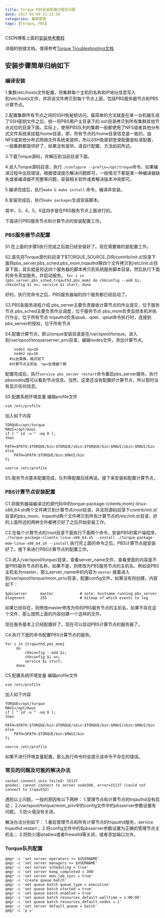 ```yaml
---
title: Torque PBS安装配置过程及问题
date: 2017-05-09 21:22:59
categories: 集群管理
tags: [Torque, PBS]
---
```


CSDN博客上面的[安装参考教程](http://blog.csdn.net/dream_angel_z/article/details/44225669/)

详细的拍错文档，值得参考[Torque Troubleshooting文档](http://www.silas.net.br/doc.notes/hpc/torque.html)

## 安装步骤简单归纳如下

### 编译安装
1.集群/etc/hosts文件配置，将集群每个主机的名称和IP地址信息写入到/etc/hosts文件，并将该文件拷贝到每个节点上面，包括PBS服务器节点和PBS计算节点。
<!--more-->

2.配置集群所有节点之间的SSH免秘钥访问，最简单的方法就是在某一台机器生成了SSH密钥文件之后，统一将PBS用户主目录下的.ssh目录拷贝到所有集群其他节点对应的目录下面。实际上，使用PBS队列的集群一般都使用了NFS或者其他分布式文件系统来挂载/home目录，即，所有节点的/home目录信息是一致的，由NFS或其他分布式网络文件系统来提供，所以SSH免密钥登录配置是标准配置，一般集群都提供好了，如果没有提供，请自行配置，方法如前所述。

3.下载Torque源码，并解压到当前目录下面。

4.进入Torque源码目录，执行`./configure --prefix=/opt/troque`命令，如果编译过程中出现错误，根据错误提示解决问题即可，一般情况下都是某一种编译器缺失或者编译器不完整等问题，安装相关软件或者解决版本冲突即可。

5.编译完成后，执行`make & make install` 命令，编译并安装。

6.安装完成后，执行`make packages`生成安装脚本。

其中，3，4，5，6这四步是在PBS服务节点上面进行的。

下面进行PBS服务节点和计算节点的安装配置工作。

### PBS服务器节点配置
S1.在上面的步骤5执行完成之后就已经安装好了。现在需要做的是配置工作。

S2.首先将Torque源代码目录下$TORQUE_SOURCE_DIR/contrib/init.d/目录下面将pbs_server,pbs_sched.pbs_mom,trqauthd等四个文件拷贝到/etc/init.d/目录下面，其实就是将这四个服务器的脚本拷贝到系统服务脚本目录。然后执行下面的命令添加服务，并启动服务。
	```
	for i in {pbs_server,pbs_sched,trqauthd,pbs_mom}
	do
		chkconfig --add $i;
		chkconfig $i on;
		service $i start;
	done
	```

好的，执行完命令之后，PBS服务器端的四个服务都已经启动了。

S3.PBS各服务进程介绍
pbs_server主要负责接收计算节点的作业提交，位于服务节点
pbs_sched主要负责作业调度，位于服务节点
pbs_mom负责监控本机并执行作业，位于所有节点
trqauthd负责qsub、qdel、qstat命令执行时，连接到pbs_server的授权，位于所有节点

S4.配置计算节点，默认torque安装目录是在/var/spool/torque。进入到/var/spool/torque/server_priv目录，编辑nodes文件，添加计算节点。
```
	node1 np=16
	node2 np=16
  #以此类推，格式如下
  #计算节点主机名  np=处理器个数
```
配置完成后，执行`service pbs_server restart`命令重启pbs_server服务，执行pbsnodes既可以看到节点信息。当然，这里还没有配置好计算节点，所以暂时没有显示任何信息。

S5.配置系统环境变量
编辑profile文件
```
vim /etc/profile
```
加入如下内容
```
TORQUE=/opt/torque
MAUI=/opt/maui
if [ "`id -u`" -eq 0 ];
then
    PATH=$PATH:$TORQUE/bin:$TORQUE/sbin:$TORQUE/bin:$MAUI/sbin:$MAUI/bin
else
    PATH=$PATH:$TORQUE/bin:$MAUI/bin
fi
```

```
source /etc/profile
```

S5.服务节点基本配置完成，队列等配置后续再说。接下来安装和配置计算节点。

### PBS计算节点安装配置
C1.将服务器端编译过的源代码中的torque-package-{clients,mom}-linux-x86_64.sh两个文件拷贝到计算节点/root目录，并且将源码目录下contrib/init.d/目录的pbs_mom、trqauthd两个文件拷贝到所有计算节点的/etc/init.d/目录，好的上面所述的两种文件都拷贝好了之后开始安装工作。

C2.在每个计算节点的/root目录下面执行下面两个命令，安装PBS的客户端程序。
	```
	./torque-package-clients-linux-x86_64.sh --install
	./torque-package-mom-linux-x86_64.sh --install
	```
执行完上面的命令之后，PBS计算节点就安装好了。接下来进行PBS计算节点的配置工作。

C3.进入/var/spool/torque/目录，查看server_name文件，查看里面的内容是不是PBS服务节点的名称，如果不是，则修改为PBS服务节点的主机名。例如说PBS主机名为master，那么server_name中的内容为
	```
	master
	```
接着进入到/var/spool/torque/mom_priv/目录，配置config文件，如果没有则创建，内容如下：
```
$pbsserver      master            # note: hostname running pbs_server
$logevent       255               # bitmap of which events to log
```
如果已经存在，则修改master修改为你的PBS服务节点的主机名，如果不存在这个文件，那么按照上面的内容创建一个这样的文件。

现在服务基本上已经配置好了。现在可以启动PBS计算节点的服务器了。

C4.执行下面的命令配置PBS计算节点的服务。

```
for i in {trqauthd,pbs_mom}
     do
         chkconfig --add $i;
         chkconfig $i on;
         service $i start;
     done
```

C5.配置系统环境变量
编辑profile文件
```
vim /etc/profile
```
加入如下内容
```
TORQUE=/opt/torque
MAUI=/opt/maui
if [ "`id -u`" -eq 0 ];
then
    PATH=$PATH:$TORQUE/bin:$TORQUE/sbin:$TORQUE/bin:$MAUI/sbin:$MAUI/bin
else
    PATH=$PATH:$TORQUE/bin:$MAUI/bin
fi
```

```
source /etc/profile
```
如果不进行环境变量配置，那么执行命令时会提示该命令不存在的错误。


### 常见的问题及可能的解决办法

```
socket_connect_unix failed: 15137
qnodes: cannot connect to server node308, error=15137 (could not connect to trqauthd)
```
遇到以上问题，一般的原因有以下两种：
1.管理节点和计算节点的trqauthd没有启动；
2./var/spool/torque/mom_priv中的config文件中的pbsserver参数设置有问题。
3.防火墙没有关闭。

解决办法分别如下：
1.重启管理节点和所有计算节点的trqauthd服务，service trqauthd restart；
2.将config文件中的$pbsserver参数设置为正确的管理节点主机名；
3.将防火墙iptables或者firewalld等关闭，或者添加端口允许。



### Torque队列配置

```
qmgr -c 'set server operators += $USERNAME'
qmgr -c 'set server managers += $USERNAME'
qmgr -c 'set server scheduling = true'
qmgr -c 'set server keep_completed = 300'
qmgr -c 'set server mom_job_sync = true'
qmgr -c 'create queue batch'
qmgr -c 'set queue batch queue_type = execution'
qmgr -c 'set queue batch started = true'
qmgr -c 'set queue batch enabled = true'
qmgr -c 'set queue batch resources_default.walltime = 1:00:00'
qmgr -c 'set queue batch resources_default.nodes = 1'
qmgr -c 'set server default_queue = batch'
qmgr -c 'p s' 
```


